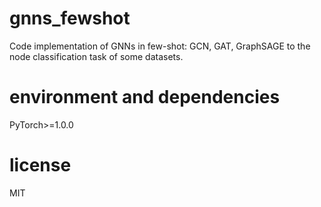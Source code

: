 # gnns_fewshot

Code implementation of GNNs in few-shot: GCN, GAT, GraphSAGE to the node classification task of some datasets.

# environment and dependencies

PyTorch>=1.0.0

# license

MIT